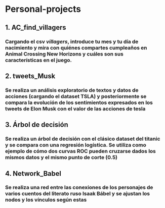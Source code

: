 # Personal-projects

## 1. AC_find_villagers 
### Cargando el csv *villagers*, introduce tu mes y tu día de nacimiento y mira con quiénes compartes cumpleaños en Animal Crossing New Horizons y cuáles son sus características en el juego.

## 2. tweets_Musk
### Se realiza un análisis exploratorio de textos y datos de acciones (cargando el dataset TSLA) y posteriormente se compara la evolución de los sentimientos expresados en los tweets de Elon Musk con el valor de las acciones de tesla 

## 3. Árbol de decisión
### Se realiza un árbol de decisión con el clásico dataset del titanic y se compara con una regresión logística. Se utiliza como ejemplo de cómo dos curvas ROC pueden cruzarse dados los mismos datos y el mismo punto de corte (0.5)

## 4. Network_Babel
### Se realiza una red entre las conexiones de los personajes de varios cuentos del literato ruso Isaak Bábel y se ajustan los nodos y los vínculos según estas
